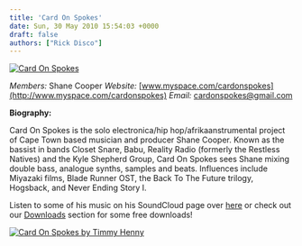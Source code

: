 ```yaml
---
title: 'Card On Spokes'
date: Sun, 30 May 2010 15:54:03 +0000
draft: false
authors: ["Rick Disco"]
---
```


[![](/wp-content/uploads/2010/05/cos-t-shirt.jpg "Card On Spokes")](/wp-content/uploads/2010/05/cos-t-shirt.jpg)

_Members:_ Shane Cooper _Website:_ [www.myspace.com/cardonspokes](http://www.myspace.com/cardonspokes) _Email:_ cardonspokes@gmail.com

**Biography:**

Card On Spokes is the solo electronica/hip hop/afrikaanstrumental project of Cape Town based musician and producer Shane Cooper. Known as the bassist in bands Closet Snare, Babu, Reality Radio (formerly the Restless Natives) and the Kyle Shepherd Group, Card On Spokes sees Shane mixing double bass, analogue synths, samples and beats. Influences include Miyazaki films, Blade Runner OST, the Back To The Future trilogy, Hogsback, and Never Ending Story I.

Listen to some of his music on his SoundCloud page over [here](http://soundcloud.com/cardonspokes/ "Card On Soundcloud") or check out our [Downloads](/downloads "electrotrash Downloads") section for some free downloads!

[![](/wp-content/uploads/2010/05/C-O-S-by-Timmy-Henny.jpg "Card On Spokes by Timmy Henny")](/wp-content/uploads/2010/05/C-O-S-by-Timmy-Henny.jpg)